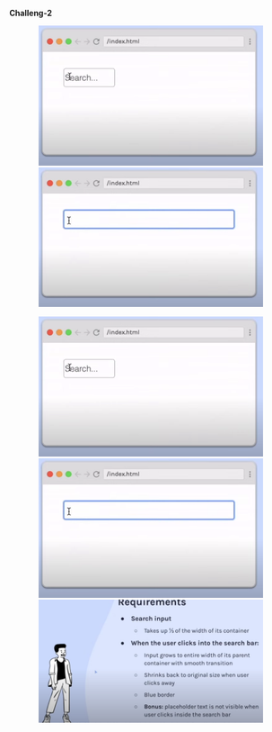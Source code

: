 **Challeng-2**
<p align="center">
  <img src="images/1.png" width="400" />
  <img src="images/2.png" width="400" />
 
</p>

<p align="center">
  <img src="images/1.png" width="400" />
  <img src="images/2.png" width="400" />
  <img src="images/3.png" width="400" />
</p>


